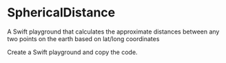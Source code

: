 # SphericalDistance
A Swift playground that calculates the approximate distances between any two points on the earth based on lat/long coordinates

Create a Swift playground and copy the code.

